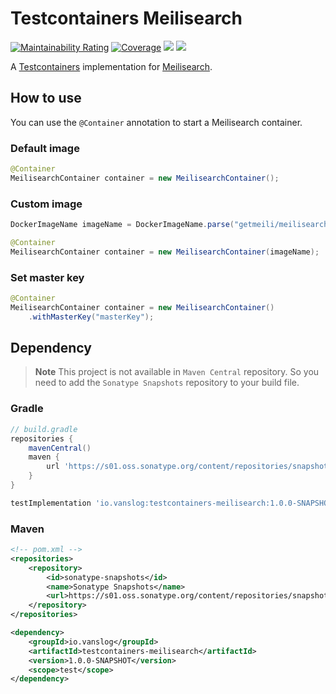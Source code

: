Testcontainers Meilisearch
===

[![Maintainability Rating](https://sonarcloud.io/api/project_badges/measure?project=testcontainers-meilisearch&metric=sqale_rating)](https://sonarcloud.io/summary/new_code?id=testcontainers-meilisearch)
[![Coverage](https://sonarcloud.io/api/project_badges/measure?project=testcontainers-meilisearch&metric=coverage)](https://sonarcloud.io/summary/new_code?id=testcontainers-meilisearch)
![](https://img.shields.io/github/license/junghoon-vans/testcontainers-meilisearch?label=License)
![](https://img.shields.io/badge/meilisearch-1.2.0-blue)

A [Testcontainers](https://www.testcontainers.org/) implementation for [Meilisearch](https://www.meilisearch.com/).

How to use
---

You can use the `@Container` annotation to start a Meilisearch container.

### Default image

```java
@Container
MeilisearchContainer container = new MeilisearchContainer();
```

### Custom image

```java
DockerImageName imageName = DockerImageName.parse("getmeili/meilisearch:latest");

@Container
MeilisearchContainer container = new MeilisearchContainer(imageName);
```

### Set master key

```java
@Container
MeilisearchContainer container = new MeilisearchContainer()
    .withMasterKey("masterKey");
```

Dependency
---

> **Note**
> This project is not available in `Maven Central` repository.
> So you need to add the `Sonatype Snapshots` repository to your build file.

### Gradle

```groovy
// build.gradle
repositories {
    mavenCentral()
    maven {
        url 'https://s01.oss.sonatype.org/content/repositories/snapshots/'
    }
}

testImplementation 'io.vanslog:testcontainers-meilisearch:1.0.0-SNAPSHOT'
```

### Maven

```xml
<!-- pom.xml -->
<repositories>
    <repository>
        <id>sonatype-snapshots</id>
        <name>Sonatype Snapshots</name>
        <url>https://s01.oss.sonatype.org/content/repositories/snapshots/</url>
    </repository>
</repositories>

<dependency>
    <groupId>io.vanslog</groupId>
    <artifactId>testcontainers-meilisearch</artifactId>
    <version>1.0.0-SNAPSHOT</version>
    <scope>test</scope>
</dependency>
```
